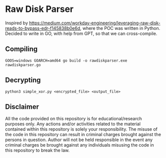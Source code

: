 # Raw Disk Parser
Inspired by https://medium.com/workday-engineering/leveraging-raw-disk-reads-to-bypass-edr-f145838b0e6d, where the POC was written in Python. Decided to write in GO, with help from GPT, so that we can cross-compile.

## Compiling
```
GOOS=windows GOARCH=amd64 go build -o rawdiskparser.exe rawdiskparser.go
```

## Decrypting
```
python3 simple_xor.py <encrypted_file> <output_file>
```

## Disclaimer
All the code provided on this repository is for educational/research purposes only. Any actions and/or activities related to the material contained within this repository is solely your responsibility. The misuse of the code in this repository can result in criminal charges brought against the persons in question. Author will not be held responsible in the event any criminal charges be brought against any individuals misusing the code in this repository to break the law.
